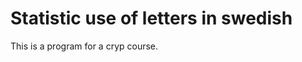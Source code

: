 Statistic use of letters in swedish
===================================
This is a program for a cryp course.

